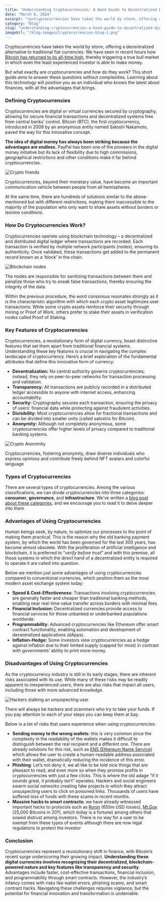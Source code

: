 ```yaml
---
title: "Understanding Cryptocurrencies: A Hand Guide to Decentralized Digital Currencies"
date: "March 6, 2024"
excerpt: "<p>Cryptocurrencies have taken the world by storm, offering a decentralized alternative to traditional fiat currencies. We have seen in recent hours how Bitcoin has returned&hellip;</p> "
category: "Blog"
slug: "understanding-cryptocurrencies-a-hand-guide-to-decentralized-digital-currencies"
imageUrl: "/blog-images/Cryptocurrencies-blog-1.png"
---
```


Cryptocurrencies have taken the world by storm, offering a decentralized alternative to traditional fiat currencies. We have seen in recent hours how [Bitcoin has returned to its all-time high](https://www.coindesk.com/markets/2024/03/05/bitcoin-soars-to-new-all-time-high-above-69k/), thereby triggering a true bull market in which even the least experienced investor is able to make money.

But what exactly are cryptocurrencies and how do they work? This short guide aims to answer these questions without complexities. Learning about this technology will position you as an individual who knows the latest about finances, with all the advantages that brings.

### Defining Cryptocurrencies

Cryptocurrencies are digital or virtual currencies secured by cryptography, allowing for secure financial transactions and decentralized systems free from central banks’ control. Bitcoin (BTC), the first cryptocurrency, introduced in 2009 by an anonymous entity named Satoshi Nakamoto, paved the way for this innovative concept.

**The idea of digital money has always been striking because the advantages are endless.** PayPal has been one of the pioneers in the digital money initiative but its lack of flexibility due to high commissions, geographical restrictions and other conditions make it far behind cryptocurrencies.

![Crypto friends](https://dexkit.com/wp-content/uploads/8880e8eb-30f3-49fa-9a30-94497d326bc0.jpg)

Cryptocurrencies, beyond their monetary value, have become an important communication vehicle between people from all hemispheres.

At the same time, there are hundreds of solutions similar to the above-mentioned but with different restrictions, making them inaccessible to the majority of the population who only want to share assets without borders or leonine conditions.

### How Do Cryptocurrencies Work?

Cryptocurrencies operate using blockchain technology – a decentralized and distributed digital ledger where transactions are recorded. Each transaction is verified by multiple network participants (nodes), ensuring its authenticity. Once validated, these transactions get added to the permanent record known as a ‘block’ in the chain.

![Blockchain nodes](https://dexkit.com/wp-content/uploads/19eb7d38-31eb-489a-9de7-b7b6e8ba5d71-1.jpg)

The nodes are responsible for sanitizing transactions between them and penalize those who try to sneak false transactions, thereby ensuring the integrity of the data.

Within the previous procedure, the word _consensus_ resonates strongly as it is the characteristic algorithm with which each crypto asset legitimizes user transactions: While some crypto assets reinforce their security through mining or Proof of Work, others prefer to stake their assets in verification nodes called Proof of Staking.

### Key Features of Cryptocurrencies

Cryptocurrencies, a revolutionary form of digital currency, boast distinctive features that set them apart from traditional financial systems. Understanding these key features is crucial in navigating the complex landscape of cryptocurrency. Here’s a brief exploration of the fundamental attributes that define this innovative form of currency:

* **Decentralization:** No central authority governs cryptocurrencies; instead, they rely on peer-to-peer networks for transaction processing and validation.
* **Transparency:** All transactions are publicly recorded in a distributed ledger accessible to anyone with internet access, enhancing accountability.
* **Security:** Cryptography secures each transaction, ensuring the privacy of users’ financial data while protecting against fraudulent activities.
* **Divisibility:** Most cryptocurrencies allow for fractional transactions and can be divided into smaller units (called satoshis for Bitcoin).
* **Anonymity:** Although not completely anonymous, some cryptocurrencies offer higher levels of privacy compared to traditional banking systems.

![Crypto Anonimity](https://dexkit.com/wp-content/uploads/ce3e8ce3-9c8e-440b-8ae1-906628ec4dc7-1.jpg)

Cryptocurrencies, fostering anonymity, draw diverse individuals who express opinions and contribute freely behind NFT avatars and colorful language

### Types of Cryptocurrencies

There are several types of cryptocurrencies. Among the various classifications, we can divide cryptocurrencies into three categories: **consumer**, **governance**, and **infrastructure**. We’ve written a [blog post about these categories](https://dexkit.com/real-world-cryptocurrency-exploration-consumer-infrastructure-and-governance-tokens/), and we encourage you to read it to delve deeper into them

### Advantages of Using Cryptocurrencies

Human beings seek, by nature, to optimize our processes to the point of making them practical. This is the reason why the old banking payment system, by which the world has been governed for the last 300 years, has become almost obsolete. With the proliferation of artificial intelligence and blockchain, it is preferred to “_verify before trust_” and with this premise, all those systems in which the direct hand of a decentralized entity is required to operate it are called into question.

Below we mention just some advantages of using cryptocurrencies compared to conventional currencies, which position them as the most modern asset exchange system today:

* **Speed & Cost-Effectiveness:** Transactions involving cryptocurrencies are generally faster and cheaper than traditional banking methods, enabling near real-time value transfer across borders with minimal fees.
* **Financial Inclusion:** Decentralized currencies provide access to financial services for those unbanked or underbanked populations worldwide.
* **Programmability:** Advanced cryptocurrencies like Ethereum offer smart contract functionality, enabling automation and development of decentralized applications (dApps).
* **Inflation-Hedge:** Some investors view cryptocurrencies as a hedge against inflation due to their limited supply (capped for most) in contrast with governments’ ability to print more money.

### Disadvantages of Using Cryptocurrencies

As the cryptocurrency industry is still in its early stages, there are inherent risks associated with its use. While many of these risks may be readily apparent to inexperienced users, there are also risks that impact all users, including those with more advanced knowledge.

![Hackers stalking an unsuspecting user](https://dexkit.com/wp-content/uploads/d883e43a-2054-4fb5-9895-ab00d2a7b37a.jpg)

There will always be hackers and scammers who try to take your funds. If you pay attention to each of your steps you can keep them at bay.

Below is a list of risks that users experience when using cryptocurrencies:

* **Sending money to the wrong wallets**: this is very common since the complexity in the readability of the wallets makes it difficult to distinguish between the real recipient and a different one. There are already solutions for this risk, such as [ENS (Ethereum Name Service)](https://ens.domains/) which allows the user to create a human-readable address associated with their wallet, dramatically reducing the incidence of this error.
* **Phishing**: Let’s not deny it, we all like to be told nice things that are pleasant to read, and even more so when they promise profits in cryptocurrencies with just a few clicks. This is where the old adage “if it sounds great, it probably isn’t” operates. Hackers and social engineers swarm social networks creating fake projects in which they attract unsuspecting users to click on poisoned links. Thousands of users have suffered loss of funds with these scams in recent months.
* **Massive hacks to smart contracts:** we have already witnessed important hacks to protocols such as [Ronin](https://www.techspot.com/news/93988-hackers-steal-over-615-million-ronin-network-supporting.html) (655m USD losses), [Mt.Gox](https://blockonomi.com/mt-gox-hack/) (25,000 Bitcoins in 2011, which today is a fortune) among others that sowed distrust among investors. There is no way for a user to be exempt from these types of events although there are now legal regulations to protect the investor

### Conclusion

Cryptocurrencies represent a revolutionary shift in finance, with Bitcoin’s recent surge underscoring their growing impact. **Understanding these digital currencies involves recognizing their decentralized, blockchain-powered nature and key features like transparency and security**. Advantages include faster, cost-effective transactions, financial inclusion, and programmability through smart contracts. However, the industry’s infancy comes with risks like wallet errors, phishing scams, and smart contract hacks. Navigating these challenges requires vigilance, but the potential for financial innovation and transformation is undeniable.
